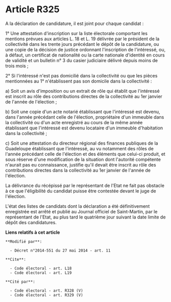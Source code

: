 # Article R325

A la déclaration de candidature, il est joint pour chaque candidat : 

1° Une attestation d'inscription sur la liste électorale comportant les mentions prévues aux articles L. 18 et L. 19 délivrée
par le président de la collectivité dans les trente jours précédant le dépôt de la candidature, ou une copie de la décision
de justice ordonnant l'inscription de l'intéressé, ou, à défaut, un certificat de nationalité ou la carte nationale
d'identité en cours de validité et un bulletin n° 3 du casier judiciaire délivré depuis moins de trois mois ; 

2° Si l'intéressé n'est pas domicilié dans la collectivité ou que les pièces mentionnées au 1° n'établissent pas son domicile
dans la collectivité : 

a) Soit un avis d'imposition ou un extrait de rôle qui établit que l'intéressé est inscrit au rôle des contributions directes
de la collectivité au 1er janvier de l'année de l'élection ; 

b) Soit une copie d'un acte notarié établissant que l'intéressé est devenu, dans l'année précédant celle de l'élection,
propriétaire d'un immeuble dans la collectivité ou d'un acte enregistré au cours de la même année établissant que l'intéressé
est devenu locataire d'un immeuble d'habitation dans la collectivité ; 

c) Soit une attestation du directeur régional des finances publiques de la Guadeloupe établissant que l'intéressé, au vu
notamment des rôles de l'année précédant celle de l'élection et des éléments que celui-ci produit, et sous réserve d'une
modification de la situation dont l'autorité compétente n'aurait pas eu connaissance, justifie qu'il devait être inscrit au
rôle des contributions directes dans la collectivité au 1er janvier de l'année de l'élection. 

La délivrance du récépissé par le représentant de l'Etat ne fait pas obstacle à ce que l'éligibilité du candidat puisse être
contestée devant le juge de l'élection. 

L'état des listes de candidats dont la déclaration a été définitivement enregistrée est arrêté et publié au Journal officiel
de Saint-Martin, par le représentant de l'Etat, au plus tard le quatrième jour suivant la date limite de dépôt des
candidatures.

**Liens relatifs à cet article**

	**Modifié par**:

	  - Décret n°2014-551 du 27 mai 2014 - art. 11

	**Cite**:

	  - Code électoral - art. L18
	  - Code électoral - art. L19

	**Cité par**:

	  - Code électoral - art. R328 (V)
	  - Code électoral - art. R329 (V)
